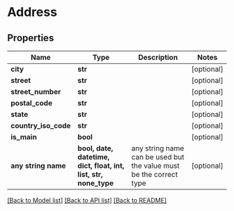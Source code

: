 # Address


## Properties
Name | Type | Description | Notes
------------ | ------------- | ------------- | -------------
**city** | **str** |  | [optional] 
**street** | **str** |  | [optional] 
**street_number** | **str** |  | [optional] 
**postal_code** | **str** |  | [optional] 
**state** | **str** |  | [optional] 
**country_iso_code** | **str** |  | [optional] 
**is_main** | **bool** |  | [optional] 
**any string name** | **bool, date, datetime, dict, float, int, list, str, none_type** | any string name can be used but the value must be the correct type | [optional]

[[Back to Model list]](../README.md#documentation-for-models) [[Back to API list]](../README.md#documentation-for-api-endpoints) [[Back to README]](../README.md)


